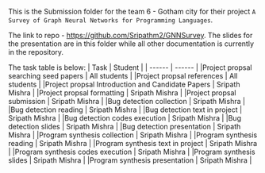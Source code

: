 This is the Submission folder for the team 6 - Gotham city for their  project `A Survey of Graph Neural Networks for Programming Languages`.  

The link to repo - https://github.com/Sripathm2/GNNSurvey. 
 The slides for the presentation are in this folder while all other documentation is currently in the repository.

The task table is below:
| Task | Student | 
| ------ | ------ |
|Project propsal searching seed papers | All students |
|Project propsal references | All students |
|Project propsal Introduction and Candidate Papers | Sripath Mishra |
|Project propsal formatting | Sripath Mishra |
|Project propsal submission | Sripath Mishra |
|Bug detection collection | Sripath Mishra |
|Bug detection reading | Sripath Mishra |
|Bug detection text in project | Sripath Mishra |
|Bug detection codes execution | Sripath Mishra |
|Bug detection slides | Sripath Mishra |
|Bug detection presentation | Sripath Mishra |
|Program synthesis collection | Sripath Mishra |
|Program synthesis reading | Sripath Mishra |
|Program synthesis text in project | Sripath Mishra |
|Program synthesis codes execution | Sripath Mishra |
|Program synthesis slides | Sripath Mishra |
|Program synthesis presentation | Sripath Mishra |
